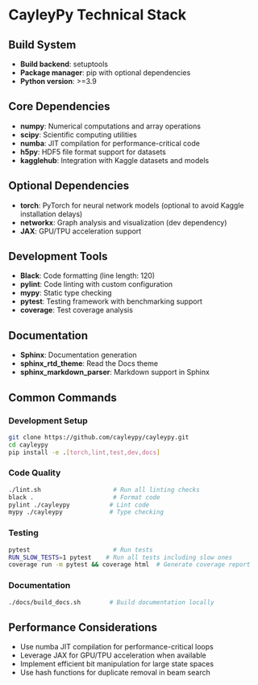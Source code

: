 # CayleyPy Technical Stack

## Build System
- **Build backend**: setuptools
- **Package manager**: pip with optional dependencies
- **Python version**: >=3.9

## Core Dependencies
- **numpy**: Numerical computations and array operations
- **scipy**: Scientific computing utilities
- **numba**: JIT compilation for performance-critical code
- **h5py**: HDF5 file format support for datasets
- **kagglehub**: Integration with Kaggle datasets and models

## Optional Dependencies
- **torch**: PyTorch for neural network models (optional to avoid Kaggle installation delays)
- **networkx**: Graph analysis and visualization (dev dependency)
- **JAX**: GPU/TPU acceleration support

## Development Tools
- **Black**: Code formatting (line length: 120)
- **pylint**: Code linting with custom configuration
- **mypy**: Static type checking
- **pytest**: Testing framework with benchmarking support
- **coverage**: Test coverage analysis

## Documentation
- **Sphinx**: Documentation generation
- **sphinx_rtd_theme**: Read the Docs theme
- **sphinx_markdown_parser**: Markdown support in Sphinx

## Common Commands

### Development Setup
```bash
git clone https://github.com/cayleypy/cayleypy.git
cd cayleypy
pip install -e .[torch,lint,test,dev,docs]
```

### Code Quality
```bash
./lint.sh                    # Run all linting checks
black .                      # Format code
pylint ./cayleypy           # Lint code
mypy ./cayleypy             # Type checking
```

### Testing
```bash
pytest                       # Run tests
RUN_SLOW_TESTS=1 pytest    # Run all tests including slow ones
coverage run -m pytest && coverage html  # Generate coverage report
```

### Documentation
```bash
./docs/build_docs.sh        # Build documentation locally
```

## Performance Considerations
- Use numba JIT compilation for performance-critical loops
- Leverage JAX for GPU/TPU acceleration when available
- Implement efficient bit manipulation for large state spaces
- Use hash functions for duplicate removal in beam search